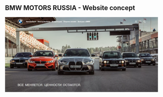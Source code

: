 ## BMW MOTORS RUSSIA - Website concept
[![Header](https://github.com/THE-STANLEY/BMW-Motors-Concept/blob/master/assets/screenshot.PNG)](https://github.com/THE-STANLEY)
